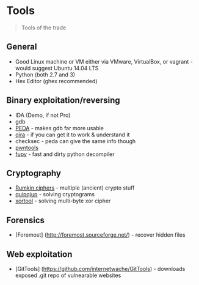 # Tools

> Tools of the trade

## General

+ Good Linux machine or VM either via VMware, VirtualBox, or vagrant - would suggest Ubuntu 14.04 LTS
+ Python (both 2.7 and 3)
+ Hex Editor (ghex recommended)

## Binary exploitation/reversing

+ IDA (Demo, if not Pro)
+ gdb
+ [PEDA](https://github.com/longld/peda) - makes gdb far more usable
+ [qira](http://qira.me/) - if you can get it to work & understand it
+ checksec - peda can give the same info though
+ [pwntools](https://pwntools.readthedocs.io/en/stable/)
+ [fupy](https://github.com/gdelugre/fupy) - fast and dirty python decompiler

## Cryptography

+ [Rumkin ciphers](http://rumkin.com/tools/cipher/) - multiple (ancient) crypto stuff
+ [quipqiup](http://quipqiup.com/) - solving cryptograms
+ [xortool](https://github.com/hellman/xortool) - solving multi-byte xor cipher

## Forensics
+ [Foremost] (http://foremost.sourceforge.net/) - recover hidden files

## Web exploitation
+ [GitTools] (https://github.com/internetwache/GitTools) - downloads exposed .git repo of vulnearable websites
